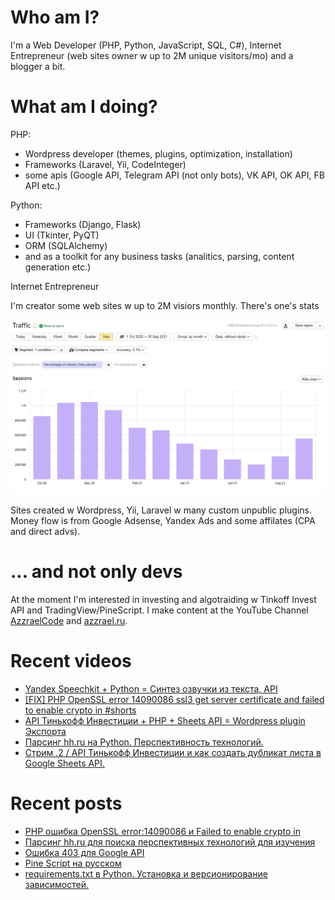 # Who am I?

I'm a Web Developer (PHP, Python, JavaScript, SQL, C#), Internet Entrepreneur (web sites owner w up to 2M unique visitors/mo) and a blogger a bit.

# What am I doing?

PHP:
- Wordpress developer (themes, plugins, optimization, installation) 
- Frameworks (Laravel, Yii, CodeInteger)
- some apis (Google API, Telegram API (not only bots), VK API, OK API, FB API etc.)

Python:
- Frameworks (Django, Flask)
- UI (Tkinter, PyQT)
- ORM (SQLAlchemy)
- and as a toolkit for any business tasks (analitics, parsing, content generation etc.)

Internet Entrepreneur

I'm creator some web sites w up to 2M visiors monthly. There's one's stats

![Unique visitors in 2021](https://github.com/AzzraelCode/AzzraelCode/blob/main/images/n.jpg?raw=true)

Sites created w Wordpress, Yii, Laravel w many custom unpublic plugins. Money flow is from Google Adsense, Yandex Ads and some affilates (CPA and direct advs).

# ... and not only devs

At the moment I'm interested in investing and algotraiding w Tinkoff Invest API and TradingView/PineScript. I make content at the YouTube Channel [AzzraelCode](https://www.youtube.com/channel/UCf6kozNejHoQuFhBDB8cfxA) and [azzrael.ru](https://azzrael.ru). 

# Recent videos

<!-- AZZCODEYT:START -->
- [Yandex Speechkit + Python = Синтез озвучки из текста, API](https://www.youtube.com/watch?v=X9tDjQitINI)
- [[FIX] PHP OpenSSL error 14090086 ssl3 get server certificate and failed to enable crypto in #shorts](https://www.youtube.com/watch?v=pWnVjs0A89A)
- [API Тинькофф Инвестиции + PHP + Sheets API = Wordpress plugin Экспорта](https://www.youtube.com/watch?v=Zt0-dOg4CG0)
- [Парсинг hh.ru на Python. Перспективность технологий.](https://www.youtube.com/watch?v=tFNdi7PtCkg)
- [Стрим .2 / API Тинькофф Инвестиции и как создать дубликат листа в Google Sheets API.](https://www.youtube.com/watch?v=Ool_LCs2_uA)
<!-- AZZCODEYT:END -->


# Recent posts

<!-- AZZRAELRU:START -->
- [PHP ошибка OpenSSL error:14090086 и Failed to enable crypto in](https://azzrael.ru/error-ssl3_get_server_certificate-failed-to-enable-crypto-in)
- [Парсинг hh.ru для поиска перспективных технологий для изучения](https://azzrael.ru/web-scrapping-hh-ru-python-xpath)
- [Ошибка 403 для Google API](https://azzrael.ru/error-403-access-denied-google-api)
- [Pine Script на русском](https://azzrael.ru/pine-script-na-russkom)
- [requirements.txt в Python. Установка и версионирование зависимостей.](https://azzrael.ru/requirements-txt-python)
<!-- AZZRAELRU:END -->

